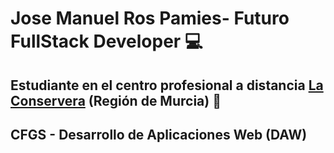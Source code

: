 # Jose Manuel Ros Pamies- Futuro FullStack Developer 💻

## Estudiante en el centro profesional a distancia [La Conservera](https://sites.google.com/view/fplaconservera/ies-los-albares-de-cieza?authuser=0) (Región de Murcia) 🏫
## CFGS - Desarrollo de Aplicaciones Web (DAW)

